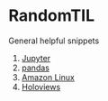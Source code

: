 # RandomTIL
General helpful snippets

1. [Jupyter](Jupyter.md)
2. [pandas](pandas.md)
3. [Amazon Linux](amazonlinux.md)
4. [Holoviews](holoviews.md)
